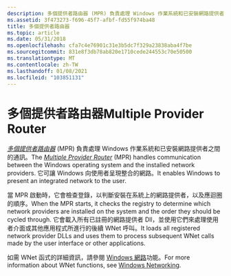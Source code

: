 ```yaml
---
description: 多個提供者路由器 (MPR) 負責處理 Windows 作業系統和已安裝網路提供者之間的通訊。 它可讓 Windows 向使用者呈現整合的網路。
ms.assetid: 3f473273-f696-45f7-afbf-fd55f974ba48
title: 多個提供者路由器
ms.topic: article
ms.date: 05/31/2018
ms.openlocfilehash: cfa7c4e76901c31e3b5dc7f329a23838aba4f7be
ms.sourcegitcommit: 831e8f3db78ab820e1710cede244553c70e50500
ms.translationtype: MT
ms.contentlocale: zh-TW
ms.lasthandoff: 01/08/2021
ms.locfileid: "103851131"
---
```

# <a name="multiple-provider-router"></a><span data-ttu-id="98dd4-104">多個提供者路由器</span><span class="sxs-lookup"><span data-stu-id="98dd4-104">Multiple Provider Router</span></span>

<span data-ttu-id="98dd4-105">[*多個提供者路由器*](../secgloss/m-gly.md) (MPR) 負責處理 Windows 作業系統和已安裝網路提供者之間的通訊。</span><span class="sxs-lookup"><span data-stu-id="98dd4-105">The [*Multiple Provider Router*](../secgloss/m-gly.md) (MPR) handles communication between the Windows operating system and the installed network providers.</span></span> <span data-ttu-id="98dd4-106">它可讓 Windows 向使用者呈現整合的網路。</span><span class="sxs-lookup"><span data-stu-id="98dd4-106">It enables Windows to present an integrated network to the user.</span></span>

<span data-ttu-id="98dd4-107">當 MPR 啟動時，它會檢查登錄，以判斷安裝在系統上的網路提供者，以及應迴圈的順序。</span><span class="sxs-lookup"><span data-stu-id="98dd4-107">When the MPR starts, it checks the registry to determine which network providers are installed on the system and the order they should be cycled through.</span></span> <span data-ttu-id="98dd4-108">它會載入所有已註冊的網路提供者 Dll，並使用它們來處理使用者介面或其他應用程式所進行的後續 WNet 呼叫。</span><span class="sxs-lookup"><span data-stu-id="98dd4-108">It loads all registered network provider DLLs and uses them to process subsequent WNet calls made by the user interface or other applications.</span></span>

<span data-ttu-id="98dd4-109">如需 WNet 函式的詳細資訊，請參閱 [Windows 網路](../wnet/windows-networking-wnet-.md)功能。</span><span class="sxs-lookup"><span data-stu-id="98dd4-109">For more information about WNet functions, see [Windows Networking](../wnet/windows-networking-wnet-.md).</span></span>

 

 
